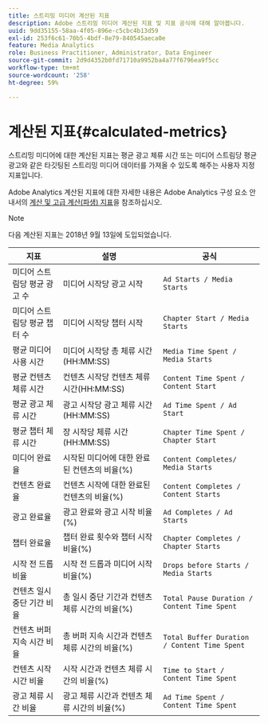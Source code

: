 ```yaml
---
title: 스트리밍 미디어 계산된 지표
description: Adobe 스트리밍 미디어 계산된 지표 및 지표 공식에 대해 알아봅니다.
uuid: 9dd35155-58aa-4f05-896e-c5cbc4b13d59
exl-id: 253f6c61-70b5-4bdf-8e79-840545aeca0e
feature: Media Analytics
role: Business Practitioner, Administrator, Data Engineer
source-git-commit: 2d9d4352b0fd71710a9952ba4a77f6796ea9f5cc
workflow-type: tm+mt
source-wordcount: '258'
ht-degree: 59%

---
```


# 계산된 지표{#calculated-metrics}

스트리밍 미디어에 대한 계산된 지표는 평균 광고 체류 시간 또는 미디어 스트림당 평균 광고와 같은 타깃팅된 스트리밍 미디어 데이터를 가져올 수 있도록 해주는 사용자 지정 지표입니다.

Adobe Analytics 계산된 지표에 대한 자세한 내용은 Adobe Analytics 구성 요소 안내서의 [계산 및 고급 계산(파생) 지표](https://experienceleague.adobe.com/docs/analytics/components/calculated-metrics/cm-overview.html?lang=en)을 참조하십시오.

>[!NOTE]
>
>다음 계산된 지표는 2018년 9월 13일에 도입되었습니다.

| 지표 | 설명 | 공식 |
|---|---|---|
| 미디어 스트림당 평균 광고 수 | 미디어 시작당 광고 시작 | `Ad Starts / Media Starts` |
| 미디어 스트림당 평균 챕터 수 | 미디어 시작당 챕터 시작 | `Chapter Start / Media Starts` |
| 평균 미디어 사용 시간 | 미디어 시작당 총 체류 시간(HH:MM:SS) | `Media Time Spent / Media Starts` |
| 평균 컨텐츠 체류 시간 | 컨텐츠 시작당 컨텐츠 체류 시간(HH:MM:SS) | `Content Time Spent / Content Start` |
| 평균 광고 체류 시간 | 광고 시작당 광고 체류 시간(HH:MM:SS) | `Ad Time Spent / Ad Start` |
| 평균 챕터 체류 시간 | 장 시작당 체류 시간(HH:MM:SS) | `Chapter Time Spent / Chapter Start` |
| 미디어 완료율 | 시작된 미디어에 대한 완료된 컨텐츠의 비율(%) | `Content Completes/ Media Starts` |
| 컨텐츠 완료율 | 컨텐츠 시작에 대한 완료된 컨텐츠의 비율(%) | `Content Completes / Content Starts` |
| 광고 완료율 | 광고 완료와 광고 시작 비율(%) | `Ad Completes / Ad Starts` |
| 챕터 완료율 | 챕터 완료 횟수와 챕터 시작 비율(%) | `Chapter Completes / Chapter Starts` |
| 시작 전 드롭 비율 | 시작 전 드롭과 미디어 시작 비율(%) | `Drops before Starts / Media Starts` |
| 컨텐츠 일시 중단 기간 비율 | 총 일시 중단 기간과 컨텐츠 체류 시간의 비율(%) | `Total Pause Duration / Content Time Spent` |
| 컨텐츠 버퍼 지속 시간 비율 | 총 버퍼 지속 시간과 컨텐츠 체류 시간의 비율(%) | `Total Buffer Duration / Content Time Spent` |
| 컨텐츠 시작 시간 비율 | 시작 시간과 컨텐츠 체류 시간의 비율(%) | `Time to Start / Content Time Spent` |
| 광고 체류 시간 비율 | 광고 체류 시간과 컨텐츠 체류 시간의 비율(%) | `Ad Time Spent / Content Time Spent` |
